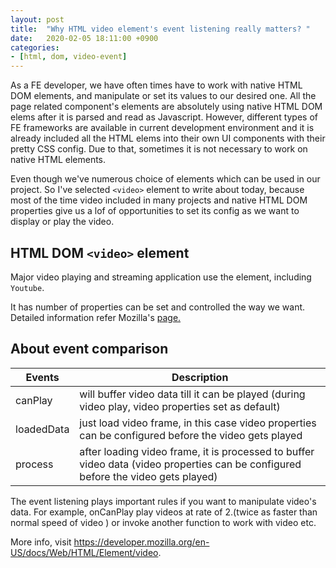 ```yaml
---
layout: post
title:  "Why HTML video element's event listening really matters? "
date:   2020-02-05 18:11:00 +0900
categories: 
- [html, dom, video-event]
---
```


As a FE developer, we have often times have to work with native HTML DOM elements, and manipulate or set its values to our desired one.
All the page related component's elements are absolutely using native HTML DOM elems after it is parsed and read as Javascript. However, different types of FE frameworks are available in current development environment and it is already included all the HTML elems into their own UI components with their pretty CSS config. Due to that, sometimes it is not necessary to work on native HTML elements.

Even though we've numerous choice of elements which can be used in our project. So I've selected `<video>` element to write about today, because most of the time video included in many projects and native HTML DOM properties give us a lof of opportunities to set its config as we want to display or play the video. 

## HTML DOM `<video>` element

Major video playing and streaming application use the element, including `Youtube`.

It has number of properties can be set and controlled the way we want.
Detailed information refer Mozilla's [page.](https://developer.mozilla.org/en-US/docs/Web/HTML/Element/video#Technical_summary)


## About event comparison

| Events     | Description                                                                                                                        |
| ---------- | ---------------------------------------------------------------------------------------------------------------------------------- |
| canPlay    | will buffer video data till it can be played (during video play, video properties set as default)                                  |
| loadedData | just load video frame, in this case video properties  can be configured before the video gets played                               |
| process    | after loading video frame, it is processed to buffer video data (video properties  can be configured before the video gets played) |

The event listening plays important rules if you want to manipulate video's data. For example, onCanPlay play videos at rate of 2.(twice as faster than normal speed of video ) or invoke another function to work with video etc. 

More info, visit <https://developer.mozilla.org/en-US/docs/Web/HTML/Element/video>.